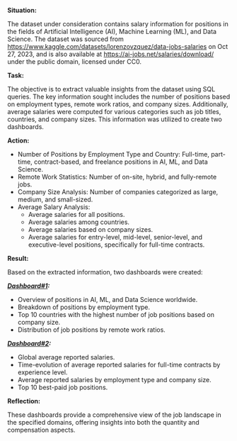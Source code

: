**Situation:**

The dataset under consideration contains salary information for positions in the fields of Artificial Intelligence (AI), Machine Learning (ML), and Data Science. The dataset was sourced from https://www.kaggle.com/datasets/lorenzovzquez/data-jobs-salaries on Oct 27, 2023, and is also available at https://ai-jobs.net/salaries/download/ under the public domain, licensed under CC0.

**Task:**

The objective is to extract valuable insights from the dataset using SQL queries. The key information sought includes the number of positions based on employment types, remote work ratios, and company sizes. Additionally, average salaries were computed for various categories such as job titles, countries, and company sizes. This information was utilized to create two dashboards.

**Action:**

- Number of Positions by Employment Type and Country: Full-time, part-time, contract-based, and freelance positions in AI, ML, and Data Science.
- Remote Work Statistics: Number of on-site, hybrid, and fully-remote jobs.
- Company Size Analysis: Number of companies categorized as large, medium, and small-sized.
- Average Salary Analysis:
  - Average salaries for all positions.
  - Average salaries among countries.
  - Average salaries based on company sizes.
  - Average salaries for entry-level, mid-level, senior-level, and executive-level positions, specifically for full-time contracts.

**Result:**

Based on the extracted information, two dashboards were created:

***[Dashboard#1](https://public.tableau.com/views/Dashboard1AglimpseintopositionsinAIMLandDataScience/Dashboard1?:language=en-GB&:display_count=n&:origin=viz_share_link/):***

- Overview of positions in AI, ML, and Data Science worldwide.
- Breakdown of positions by employment type.
- Top 10 countries with the highest number of job positions based on company size.
- Distribution of job positions by remote work ratios.

***[Dashboard#2](https://public.tableau.com/views/Dashboard2AglimpseintoyearlysalariesinAIMLandDataSciencepositions/Dashboard1?:language=en-GB&:display_count=n&:origin=viz_share_link/):***

- Global average reported salaries.
- Time-evolution of average reported salaries for full-time contracts by experience level.
- Average reported salaries by employment type and company size.
- Top 10 best-paid job positions.

**Reflection:**

These dashboards provide a comprehensive view of the job landscape in the specified domains, offering insights into both the quantity and compensation aspects.
